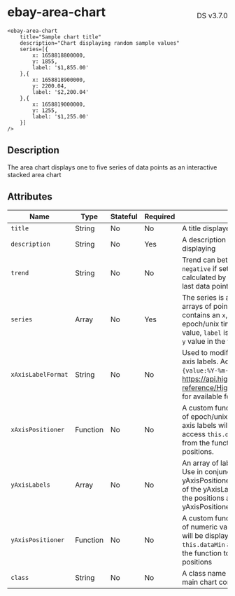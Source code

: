 <h1 style='display: flex; justify-content: space-between; align-items: center;'>
    <span>
        ebay-area-chart
    </span>
    <span style='font-weight: normal; font-size: medium; margin-bottom: -15px;'>
        DS v3.7.0
    </span>
</h1>

```marko
<ebay-area-chart
    title="Sample chart title"
    description="Chart displaying random sample values"
    series=[{
        x: 1658818800000,
        y: 1855,
        label: '$1,855.00'
    },{
        x: 1658818900000,
        y: 2200.04,
        label: '$2,200.04'
    },{
        x: 1658819000000,
        y: 1255,
        label: '$1,255.00'
    }]
/>
```

## Description

The area chart displays one to five series of data points as an interactive stacked area chart

## Attributes

| Name               | Type     | Stateful | Required | Description                                                                                                                                                                                                                         |
| ------------------ | -------- | -------- | -------- | ----------------------------------------------------------------------------------------------------------------------------------------------------------------------------------------------------------------------------------- |
| `title`            | String   | No       | No       | A title displayed above the graph                                                                                                                                                                                                   |
| `description`      | String   | No       | Yes      | A description of what the chart is displaying                                                                                                                                                                                       |
| `trend`            | String   | No       | No       | Trend can bet set to `true`, `positive`, or `negative` if set to true the trend is auto calculated by comparing the first and last data points y value                                                                              |
| `series`           | Array    | No       | Yes      | The series is an array of one to five arrays of point objects, each point contains an `x`, `y`, and `label`. `x` is an epoch/unix time code, `y` is a numeric value, `label` is what is displayed for the `y` value in the tool tip |
| `xAxisLabelFormat` | String   | No       | No       | Used to modify the display of the x-axis labels. Accepts a string like `{value:%Y-%m-%d}`. Refer to https://api.highcharts.com/class-reference/Highcharts.Time#dateFormat for available format keys                                 |
| `xAxisPositioner`  | Function | No       | No       | A custom function that returns an array of epoch/unix time values where x-axis labels will be displayed. You can access `this.dataMin` and `this.dataMax` from the function to help determine positions.                            |
| `yAxisLabels`      | Array    | No       | No       | An array of labels to use on the y-axis. Use in conjunction with yAxisPositioner. Make sure the length of the yAxisLabels match the length of the positions array returned by the yAxisPositioner function                          |
| `yAxisPositioner`  | Function | No       | No       | A custom function that returns an array of numeric values where y-axis labels will be displayed. You can access `this.dataMin` and `this.dataMax` from the function to help determine positions                                     |
| `class`            | String   | No       | No       | A class name that will be added to the main chart container                                                                                                                                                                         |
